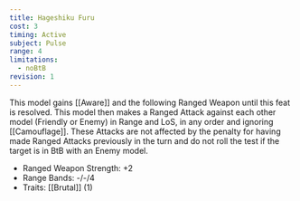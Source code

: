 ```yaml
---
title: Hageshiku Furu
cost: 3
timing: Active
subject: Pulse
range: 4
limitations:
  - noBtB
revision: 1
---
```

This model gains [[Aware]] and the following Ranged Weapon until this feat is resolved.
This model then makes a Ranged Attack against each other model (Friendly or Enemy) in Range and LoS, in any order and ignoring [[Camouflage]]. These Attacks are not affected by the penalty for having made Ranged Attacks previously in the turn and do not roll the test if the target is in BtB with an Enemy model.
- Ranged Weapon Strength: +2
- Range Bands: -/-/4
- Traits: [[Brutal]] (1)